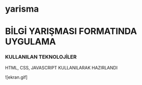 # yarisma

<h1>BİLGİ YARIŞMASI FORMATINDA UYGULAMA</h1>

<h3>KULLANILAN TEKNOLOJİLER</h3>

<p>HTML, CSS, JAVASCRIPT KULLANILARAK HAZIRLANDI<p>

![ekran.gif]